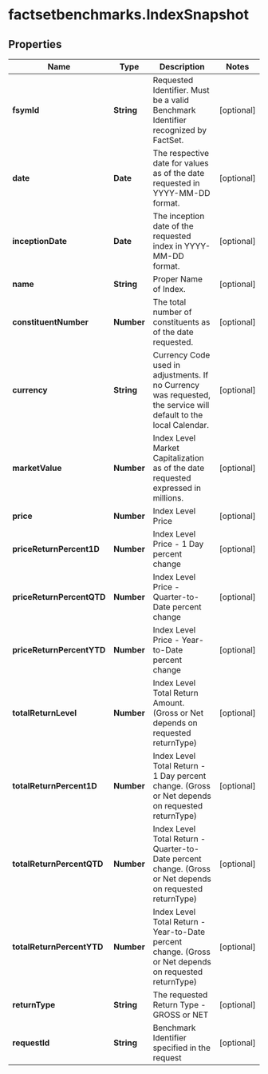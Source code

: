 # factsetbenchmarks.IndexSnapshot

## Properties

Name | Type | Description | Notes
------------ | ------------- | ------------- | -------------
**fsymId** | **String** | Requested Identifier. Must be a valid Benchmark Identifier recognized by FactSet. | [optional] 
**date** | **Date** | The respective date for values as of the date requested in YYYY-MM-DD format. | [optional] 
**inceptionDate** | **Date** | The inception date of the requested index in YYYY-MM-DD format. | [optional] 
**name** | **String** | Proper Name of Index. | [optional] 
**constituentNumber** | **Number** | The total number of constituents as of the date requested. | [optional] 
**currency** | **String** | Currency Code used in adjustments. If no Currency was requested, the service will default to the local Calendar. | [optional] 
**marketValue** | **Number** | Index Level Market Capitalization as of the date requested expressed in millions. | [optional] 
**price** | **Number** | Index Level Price | [optional] 
**priceReturnPercent1D** | **Number** | Index Level Price - 1 Day percent change | [optional] 
**priceReturnPercentQTD** | **Number** | Index Level Price - Quarter-to-Date percent change | [optional] 
**priceReturnPercentYTD** | **Number** | Index Level Price - Year-to-Date percent change | [optional] 
**totalReturnLevel** | **Number** | Index Level Total Return Amount. (Gross or Net depends on requested returnType) | [optional] 
**totalReturnPercent1D** | **Number** | Index Level Total Return - 1 Day percent change. (Gross or Net depends on requested returnType) | [optional] 
**totalReturnPercentQTD** | **Number** | Index Level Total Return - Quarter-to-Date percent change. (Gross or Net depends on requested returnType) | [optional] 
**totalReturnPercentYTD** | **Number** | Index Level Total Return - Year-to-Date percent change. (Gross or Net depends on requested returnType) | [optional] 
**returnType** | **String** | The requested Return Type - GROSS or NET | [optional] 
**requestId** | **String** | Benchmark Identifier specified in the request | [optional] 


